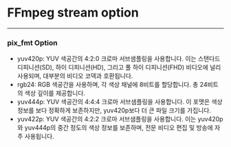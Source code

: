 # FFmpeg stream option
----

### pix_fmt Option
- yuv420p: YUV 색공간의 4:2:0 크로마 서브샘플링을 사용합니다. 이는 스탠다드 디피니션(SD), 하이 디피니션(HD), 그리고 풀 하이 디피니션(FHD) 비디오에 널리 사용되며, 대부분의 비디오 코덱과 호환됩니다.
- rgb24: RGB 색공간을 사용하며, 각 색상 채널에 8비트를 할당합니다. 총 24비트의 색상 깊이를 제공합니다.
- yuv444p: YUV 색공간의 4:4:4 크로마 서브샘플링을 사용합니다. 이 포맷은 색상 정보를 보다 정확하게 보존하지만, yuv420p보다 더 큰 파일 크기를 가집니다.
- yuv422p: YUV 색공간의 4:2:2 크로마 서브샘플링을 사용합니다. 이는 yuv420p와 yuv444p의 중간 정도의 색상 정보를 보존하며, 전문 비디오 편집 및 방송에 자주 사용됩니다.

  
